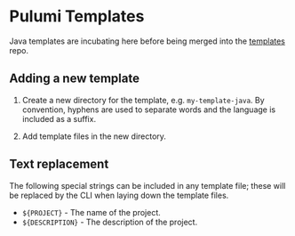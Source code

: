 # Pulumi Templates

Java templates are incubating here before being merged into the
[templates](https://github.com/pulumi/templates) repo.

## Adding a new template

1. Create a new directory for the template, e.g. `my-template-java`.
   By convention, hyphens are used to separate words and the language
   is included as a suffix.

2. Add template files in the new directory.

## Text replacement

The following special strings can be included in any template file;
these will be replaced by the CLI when laying down the template files.

 - `${PROJECT}` - The name of the project.
 - `${DESCRIPTION}` - The description of the project.
